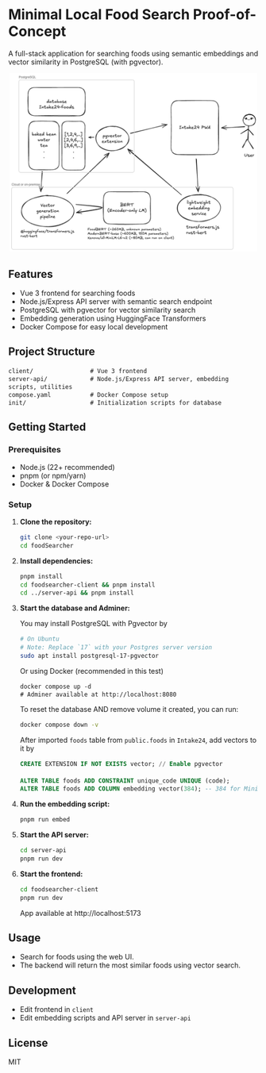# Minimal Local Food Search Proof-of-Concept

A full-stack application for searching foods using semantic embeddings and vector similarity in PostgreSQL (with pgvector).

<p align="center">
   <img src="BERT-Intake24.png" alt="BERT Intake24 Architecture" width="500"/>
</p>

## Features

- Vue 3 frontend for searching foods
- Node.js/Express API server with semantic search endpoint
- PostgreSQL with pgvector for vector similarity search
- Embedding generation using HuggingFace Transformers
- Docker Compose for easy local development

## Project Structure

```
client/                # Vue 3 frontend
server-api/            # Node.js/Express API server, embedding scripts, utilities
compose.yaml           # Docker Compose setup
init/                  # Initialization scripts for database
```

## Getting Started

### Prerequisites

- Node.js (22+ recommended)
- pnpm (or npm/yarn)
- Docker & Docker Compose

### Setup

1. **Clone the repository:**
   ```sh
   git clone <your-repo-url>
   cd foodSearcher
   ```
2. **Install dependencies:**
   ```sh
   pnpm install
   cd foodsearcher-client && pnpm install
   cd ../server-api && pnpm install
   ```
3. **Start the database and Adminer:**

   You may install PostgreSQL with Pgvector by

   ```bash
   # On Ubuntu
   # Note: Replace `17` with your Postgres server version
   sudo apt install postgresql-17-pgvector
   ```

   Or using Docker (recommended in this test)

   ```docker
   docker compose up -d
   # Adminer available at http://localhost:8080
   ```

   To reset the database AND remove volume it created, you can run:

   ```sh
   docker compose down -v
   ```

   After imported `foods` table from `public.foods` in `Intake24`, add vectors to it by

   ```sql
   CREATE EXTENSION IF NOT EXISTS vector; // Enable pgvector

   ALTER TABLE foods ADD CONSTRAINT unique_code UNIQUE (code);
   ALTER TABLE foods ADD COLUMN embedding vector(384); -- 384 for MiniLM, adjust for your model
   ```

4. **Run the embedding script:**
   ```sh
   pnpm run embed
   ```
5. **Start the API server:**
   ```sh
   cd server-api
   pnpm run dev
   ```
6. **Start the frontend:**
   ```sh
   cd foodsearcher-client
   pnpm run dev
   ```
   App available at http://localhost:5173

## Usage

- Search for foods using the web UI.
- The backend will return the most similar foods using vector search.

## Development

- Edit frontend in `client`
- Edit embedding scripts and API server in `server-api`

## License

MIT
